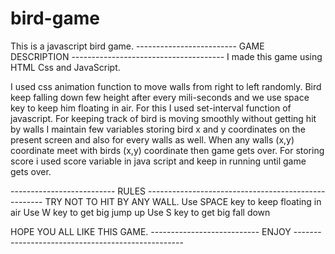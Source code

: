 # bird-game
This is a javascript bird game.
------------------------- GAME DESCRIPTION --------------------------------------
I made this game using HTML Css and JavaScript.

I used css animation function to move walls from right to left randomly.
Bird keep falling down few height after every mili-seconds and we use space key to keep him floating in air. For this I used set-interval function of javascript.
For keeping track of bird is moving smoothly without getting hit by walls I maintain few variables storing bird x and y coordinates on the present screen and also for every walls as well.
When any walls (x,y) coordinate meet with birds (x,y) coordinate then game gets over. For storing score i used score variable in java script and keep in running until game gets over.


-------------------------- RULES ----------------------------------------------------
TRY NOT TO HIT BY ANY WALL.
Use SPACE key to keep floating in air 
Use W key to get big jump up
Use S key to get big fall down


HOPE YOU ALL LIKE THIS GAME.
--------------------------- ENJOY --------------------------------------------------
